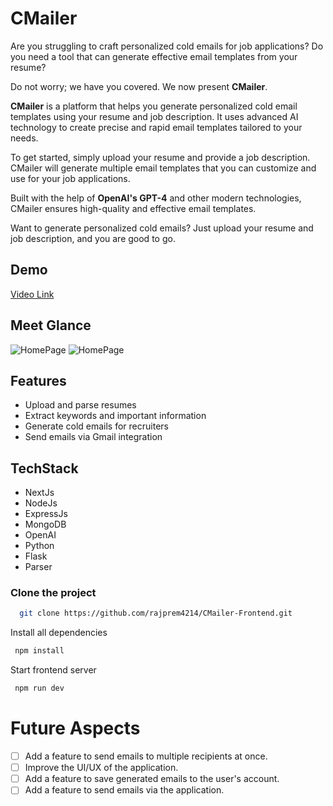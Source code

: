 
# CMailer

Are you struggling to craft personalized cold emails for job applications? Do you need a tool that can generate effective email templates from your resume?

Do not worry; we have you covered. We now present **CMailer**.  

**CMailer** is a platform that helps you generate personalized cold email templates using your resume and job description. It uses advanced AI technology to create precise and rapid email templates tailored to your needs.

To get started, simply upload your resume and provide a job description. CMailer will generate multiple email templates that you can customize and use for your job applications.

Built with the help of **OpenAI's GPT-4** and other modern technologies, CMailer ensures high-quality and effective email templates.

Want to generate personalized cold emails? Just upload your resume and job description, and you are good to go.

## Demo

[Video Link](https://x.com/premcodes/status/1803509230600855857)

## Meet Glance

<img src="https://github.com/rajprem4214/CMailer-Frontend/assets/85401522/8949011c-e7a5-45b5-b066-b70a6d16ef1f" alt="HomePage" border="0" >
<img src="https://github.com/rajprem4214/CMailer-Frontend/assets/85401522/9468e55d-5b89-4cd3-8007-eb0681cf2dfa" alt="HomePage" border="0" >




## Features

- Upload and parse resumes
- Extract keywords and important information
- Generate cold emails for recruiters
- Send emails via Gmail integration

## TechStack

- NextJs
- NodeJs
- ExpressJs
- MongoDB
- OpenAI
- Python
- Flask
- Parser


### Clone the project

```bash
  git clone https://github.com/rajprem4214/CMailer-Frontend.git
```

Install all dependencies

```bash
 npm install
```

Start frontend server

```bash
 npm run dev
```

# Future Aspects

- [ ] Add a feature to send emails to multiple recipients at once.
- [ ] Improve the UI/UX of the application.
- [ ] Add a feature to save generated emails to the user's account.
- [ ] Add a feature to send emails via the application.